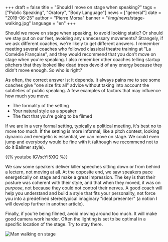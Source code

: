 +++
draft = false
title = "Should I move on stage when speaking?"
tags = ["Public Speaking", "Oratory", "Body Language"]
news = ["general"]
date = "2019-06-25"
author = "Pierre Morsa"
banner = "/img/news/stage-walking.jpg"
language = "en"
+++

Should we move on stage when speaking, to avoid looking static? Or should we stay put on our feet, avoiding any unnecessary movements? Strangely, if we ask different coaches, we're likely to get different answers. I remember meeting several coaches who followed classical theatre training at "La Comédie Française", and they would recommend that you don't move on stage when you're speaking. I also remember other coaches telling startup pitchers that they looked like dead trees devoid of any energy because they didn't move enough. So who is right? 

As often, the correct answer is: it depends. It always pains me to see some coaches give "one size fits all" advice without taking into account the subtleties of public speaking. A few examples of factors that may influence how much you move:

* The formality of the setting
* Your natural style as a speaker
* The fact that you're going to be filmed

If we are in a very formal setting, typically a political meeting, it's best no to move too much. If the setting is more informal, like a pitch contest, looking dynamic and energetic is essential, we can move on stage. We could even jump and everybody would be fine with it (although we recommend not to do it Ballmer style).

{{% youtube IGVscYI5XlQ %}}

We saw some speakers deliver killer speeches sitting down or from behind a lectern, not moving at all. At the opposite end, we saw speakers pace energetically on stage and make a great impression. The key is that their posture was coherent with their style, and that when they moved, it was on *purpose*, not because they could not control their nerves. A good coach will help you understand and build a style that fits your personality, not force you into a predefined stereotypical imaginary "ideal presenter" (a notion I will develop further in another article).

Finally, if you're being filmed, avoid moving around too much. It will make good camera work harder. Often the lighting is set to be optimal in a specific location of the stage. Try to stay there.

![Man walking on stage](/img/news/stage-walking.jpg)